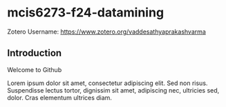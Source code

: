 # mcis6273-f24-datamining

Zotero Username: https://www.zotero.org/vaddesathyaprakashvarma

## Introduction

Welcome to Github

Lorem ipsum dolor sit amet, consectetur adipiscing elit. Sed non risus. Suspendisse lectus tortor, dignissim sit amet, adipiscing nec, ultricies sed, dolor. Cras elementum ultrices diam.

